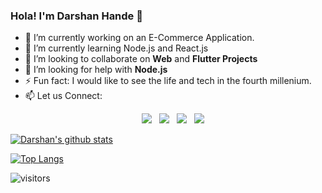 ### Hola! I'm Darshan Hande 👋

- 🔭 I’m currently working on an E-Commerce Application.
- 🌱 I’m currently learning Node.js and React.js
- 👯 I’m looking to collaborate on **Web** and **Flutter Projects**
- 🤔 I’m looking for help with **Node.js**
- ⚡ Fun fact: I would like to see the life and tech in the fourth millenium.
- 📫 Let us Connect: 
  <p align='center'>
  <a href="mailto:darshanhande11@gmail.com"><img src="https://img.shields.io/badge/gmail-%23D14836.svg?&style=for-the-badge&logo=gmail&logoColor=white" /></a>&nbsp;&nbsp;
  <a href="https://www.linkedin.com/in/darshan-hande-6a7479128/"><img src="https://img.shields.io/badge/linkedin-%230077B5.svg?&style=for-the-badge&logo=linkedin&logoColor=white" /></a>&nbsp;&nbsp;
  <a href="https://twitter.com/hande_darshan"><img src="https://img.shields.io/badge/twitter-%231DA1F2.svg?&style=for-the-badge&logo=twitter&logoColor=white"/></a>&nbsp;&nbsp;
  <a href="https://www.instagram.com/darshanhande11/"><img src="https://img.shields.io/badge/instagram-%23E4405F.svg?&style=for-the-badge&logo=instagram&logoColor=white" /></a>&nbsp;&nbsp;

[![Darshan's github stats](https://github-readme-stats.vercel.app/api?username=darshanhande11&theme=radical&count_private=true)](https://github.com/darshanhande11/github-readme-stats)


[![Top Langs](https://github-readme-stats.vercel.app/api/top-langs/?username=darshanhande11&&hide=CSS&layout=compact&theme=radical)](https://github.com/darshanhande11/github-readme-stats)

![visitors](https://visitor-badge.glitch.me/badge?page_id=darshanhande11.darshanhande11)
